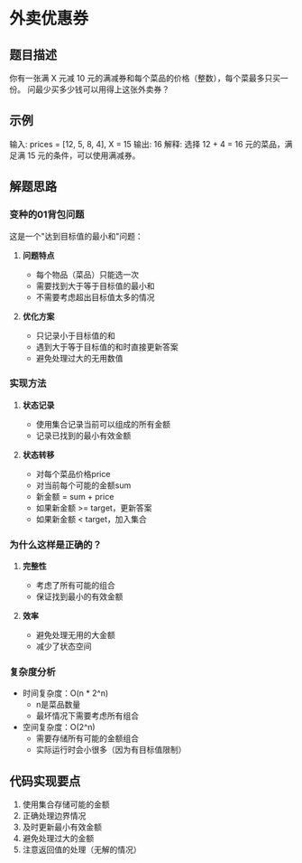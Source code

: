 # 外卖优惠券

## 题目描述
你有一张满 X 元减 10 元的满减券和每个菜品的价格（整数），每个菜最多只买一份。
问最少买多少钱可以用得上这张外卖券？

## 示例
输入: prices = [12, 5, 8, 4], X = 15
输出: 16
解释: 选择 12 + 4 = 16 元的菜品，满足满 15 元的条件，可以使用满减券。

## 解题思路

### 变种的01背包问题
这是一个"达到目标值的最小和"问题：

1. **问题特点**
   - 每个物品（菜品）只能选一次
   - 需要找到大于等于目标值的最小和
   - 不需要考虑超出目标值太多的情况

2. **优化方案**
   - 只记录小于目标值的和
   - 遇到大于等于目标值的和时直接更新答案
   - 避免处理过大的无用数值

### 实现方法
1. **状态记录**
   - 使用集合记录当前可以组成的所有金额
   - 记录已找到的最小有效金额

2. **状态转移**
   - 对每个菜品价格price
   - 对当前每个可能的金额sum
   - 新金额 = sum + price
   - 如果新金额 >= target，更新答案
   - 如果新金额 < target，加入集合

### 为什么这样是正确的？
1. **完整性**
   - 考虑了所有可能的组合
   - 保证找到最小的有效金额

2. **效率**
   - 避免处理无用的大金额
   - 减少了状态空间

### 复杂度分析
- 时间复杂度：O(n * 2^n)
  - n是菜品数量
  - 最坏情况下需要考虑所有组合
- 空间复杂度：O(2^n)
  - 需要存储所有可能的金额组合
  - 实际运行时会小很多（因为有目标值限制）

## 代码实现要点
1. 使用集合存储可能的金额
2. 正确处理边界情况
3. 及时更新最小有效金额
4. 避免处理过大的金额
5. 注意返回值的处理（无解的情况） 